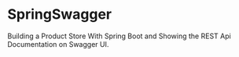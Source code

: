 # SpringSwagger
Building a Product Store With Spring Boot and Showing the REST Api Documentation on Swagger UI.
